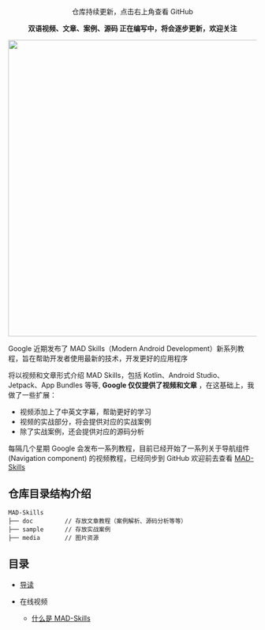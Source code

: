 <p align="center"> 仓库持续更新，点击右上角查看 GitHub</p>

<p align="center"> <b>双语视频、文章、案例、源码 正在编写中，将会逐步更新，欢迎关注</b></p>

<p align="center">
<img src='http://cdn.51git.cn/2020-10-27-16037712931256.jpg' width = 600px/>
</p>

Google 近期发布了 MAD Skills（Modern Android Development）新系列教程，旨在帮助开发者使用最新的技术，开发更好的应用程序

将以视频和文章形式介绍 MAD Skills，包括 Kotlin、Android Studio、Jetpack、App Bundles 等等, **Google 仅仅提供了视频和文章** ，在这基础上，我做了一些扩展：

* 视频添加上了中英文字幕，帮助更好的学习
* 视频的实战部分，将会提供对应的实战案例
* 除了实战案例，还会提供对应的源码分析

每隔几个星期 Google 会发布一系列教程，目前已经开始了一系列关于导航组件 (Navigation component) 的视频教程，已经同步到 GitHub 欢迎前去查看 [MAD-Skills](https://github.com/hi-dhl/MAD-Skills.git)


## 仓库目录结构介绍

```
MAD-Skills
├── doc         // 存放文章教程（案例解析、源码分析等等）
├── sample      // 存放实战案例
├── media       // 图片资源
```

## 目录

* [导读](./readme.md)

* 在线视频
    
    * [什么是 MAD-Skills](./video/what-mad.md)






